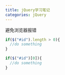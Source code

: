 ```yaml
---
title: jQuery学习笔记
categories: jQuery
---
```


避免浏览器报错
```javascript
if($("#id").length > 0){
  //do something
}
```

```javascript
if($("#id")[0]){
  //do something
}
```